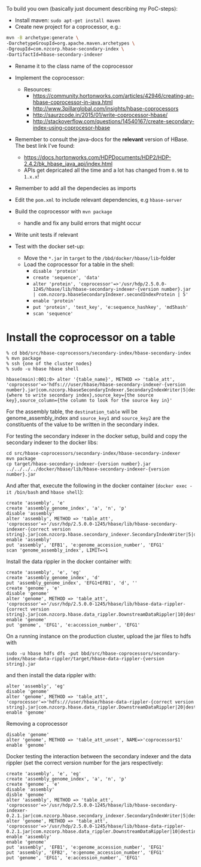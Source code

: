 To build you own (basically just document describing my PoC-steps):

- Install maven: `sudo apt-get install maven`
- Create new project for a coprocessor, e.g.:

```bash
mvn -B archetype:generate \
-DarchetypeGroupId=org.apache.maven.archetypes \
-DgroupId=com.nzcorp.hbase-secondary-index \
-DartifactId=hbase-secondary-indexer
```

- Rename it to the class name of the coprocessor
- Implement the coprocessor:
	- Resources:
		- https://community.hortonworks.com/articles/42946/creating-an-hbase-coprocessor-in-java.html
		- http://www.3pillarglobal.com/insights/hbase-coprocessors
		- http://saurzcode.in/2015/01/write-coprocessor-hbase/ 
		- http://stackoverflow.com/questions/14540167/create-secondary-index-using-coprocesor-hbase

- Remember to consult the java-docs for the **relevant** version of HBase. The best link I've found:
	- https://docs.hortonworks.com/HDPDocuments/HDP2/HDP-2.4.2/bk_hbase_java_api/index.html
	- APIs get depricated all the time and a lot has changed from `0.98` to `1.x.x`!

- Remember to add all the dependecies as imports

- Edit the `pom.xml` to include relevant dependencies, e.g `hbase-server`

- Build the coprocessor with `mvn package`
	- handle and fix any build errors that might occur

- Write unit tests if relevant

- Test with the docker set-up:
	- Move the `*.jar` in `target` to the `/bbd/docker/hbase/lib`-folder
	- Load the coprocessor for a table in the shell:
		- `disable 'protein'`
		- `create 'sequence', 'data'`
		- `alter 'protein', 'coprocessor'=>'/usr/hdp/2.5.0.0-1245/hbase/lib/hbase-secondary-indexer-{version number}.jar | com.nzcorp.hbaseSecondaryIndexer.secondIndexProtein | 5'`
		- `enable 'protein'`
		- `put 'protein', 'test_key', 'e:sequence_hashkey', 'md5hash'`
		- `scan 'sequence'`

# Install the coprocessor on a table

```
% cd bbd/src/hbase-coprocessors/secondary-index/hbase-secondary-index
% mvn package
% ssh {one of the cluster nodes}
% sudo -u hbase hbase shell

hbase(main):001:0> alter '{table_name}', METHOD => 'table_att', 'coprocessor'=>'hdfs:///user/hbase/hbase-secondary-indexer-{version number}.jar|com.nzcorp.hbaseSecondaryIndexer.SecondaryIndexWriter|5|destination_table={where to write secondary index},source_key={the source key},source_column={the column to look for the source key in}'
```

For the assembly table, the `destination_table` will be
genome_assembly_index and `source_key1` and `source_key2` are the
constituents of the value to be written in the secondary index.


For testing the secondary indexer in the docker setup, build and copy the secondary indexer to the docker libs:

```
cd src/hbase-coprocessors/secondary-index/hbase-secondary-indexer
mvn package
cp target/hbase-secondary-indexer-{version number}.jar ../../../../docker/hbase/lib/hbase-secondary-indexer-{version number}.jar
```

And after that, execute the following in the docker container (`docker exec -it /bin/bash` and `hbase shell`):

```
create 'assembly', 'e'
create 'assembly_genome_index', 'a', 'n', 'p'
disable 'assembly'
alter 'assembly', METHOD => 'table_att', 'coprocessor'=>'/usr/hdp/2.5.0.0-1245/hbase/lib/hbase-secondary-indexer-{correct version string}.jar|com.nzcorp.hbase.secondary_indexer.SecondaryIndexWriter|5|destination_table=assembly_genome_index,source_column=genome_accession_number,secondary_idx_cf=a'
enable 'assembly'
put 'assembly', 'EFB1', 'e:genome_accession_number', 'EFG1'
scan 'genome_assembly_index', LIMIT=>1
```

Install the data rippler in the docker container with:

```
create 'assembly', 'e', 'eg'
create 'assembly_genome_index', 'd'
put 'assembly_genome_index', 'EFG1+EFB1', 'd', ''
create 'genome', 'e'
disable 'genome'
alter 'genome', METHOD => 'table_att', 'coprocessor'=>'/usr/hdp/2.5.0.0-1245/hbase/lib/hbase-data-rippler-{correct version string}.jar|com.nzcorp.hbase.data_rippler.DownstreamDataRippler|10|destination_table=assembly,secondary_index_table=assembly_genome_index,source_column_family=e,target_column_family=eg'
enable 'genome'
put 'genome', 'EFG1', 'e:accession_number', 'EFG1'
```


On a running instance on the production cluster, upload the jar files to hdfs with

```
sudo -u hbase hdfs dfs -put bbd/src/hbase-coprocessors/secondary-index/hbase-data-rippler/target/hbase-data-rippler-{version string}.jar
```

and then install the data rippler with:

```
alter 'assembly', 'eg'
disable 'genome'
alter 'genome', METHOD => 'table_att', 'coprocessor'=>'hdfs:///user/hbase/hbase-data-rippler-{correct version string}.jar|com.nzcorp.hbase.data_rippler.DownstreamDataRippler|20|destination_table=assembly,secondary_index_table=assembly_genome_index,source_column_family=e,target_column_family=eg'
enable 'genome'
```


Removing a coprocessor

```
disable 'genome'
alter 'genome', METHOD => 'table_att_unset', NAME=>'coprocessor$1'
enable 'genome'
```

Docker testing the interaction between the secondary indexer and the data rippler (set the correct version number for the jars respectively:

```
create 'assembly', 'e', 'eg'
create 'assembly_genome_index', 'a', 'n', 'p'
create 'genome', 'e'
disable 'assembly'
disble 'genome'
alter 'assembly', METHOD => 'table_att', 'coprocessor'=>'/usr/hdp/2.5.0.0-1245/hbase/lib/hbase-secondary-indexer-0.2.1.jar|com.nzcorp.hbase.secondary_indexer.SecondaryIndexWriter|5|destination_table=assembly_genome_index,source_column=genome_accession_number,secondary_idx_cf=a'
alter 'genome', METHOD => 'table_att', 'coprocessor'=>'/usr/hdp/2.5.0.0-1245/hbase/lib/hbase-data-rippler-0.2.1.jar|com.nzcorp.hbase.data_rippler.DownstreamDataRippler|10|destination_table=assembly,secondary_index_table=assembly_genome_index,index_column_family=a,source_column_family=e,target_column_family=eg'
enable 'assembly'
enable 'genome'
put 'assembly', 'EFB1', 'e:genome_accession_number', 'EFG1'
put 'assembly', 'EFB2', 'e:genome_accession_number', 'EFG1'
put 'genome', 'EFG1', 'e:accession_number', 'EFG1'


